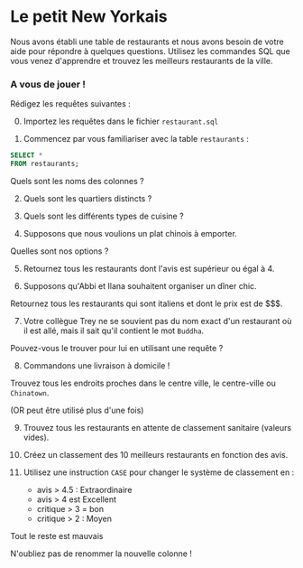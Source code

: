 # Le petit New Yorkais

Nous avons établi une table de restaurants et nous avons besoin de votre aide pour répondre à quelques questions. Utilisez les commandes SQL que vous venez d'apprendre et trouvez les meilleurs restaurants de la ville.

### A vous de jouer !

Rédigez les requêtes suivantes :

0. Importez les requêtes dans le fichier `restaurant.sql`


1. Commencez par vous familiariser avec la table `restaurants` :

  ```sql
  SELECT *
  FROM restaurants;
  ```

  Quels sont les noms des colonnes ?


2. Quels sont les quartiers distincts ?


3. Quels sont les différents types de cuisine ?


4. Supposons que nous voulions un plat chinois à emporter.

  Quelles sont nos options ?


5. Retournez tous les restaurants dont l'avis est supérieur ou égal à 4.

6. Supposons qu'Abbi et Ilana souhaitent organiser un dîner chic.

  Retournez tous les restaurants qui sont italiens et dont le prix est de $$$.


7. Votre collègue Trey ne se souvient pas du nom exact d'un restaurant où il est allé, mais il sait qu'il contient le mot `Buddha`.

Pouvez-vous le trouver pour lui en utilisant une requête ?


8. Commandons une livraison à domicile !

  Trouvez tous les endroits proches dans le centre ville, le centre-ville ou `Chinatown`.

  (OR peut être utilisé plus d'une fois)


9. Trouvez tous les restaurants en attente de classement sanitaire (valeurs vides).


10. Créez un classement des 10 meilleurs restaurants en fonction des avis.


11. Utilisez une instruction `CASE` pour changer le système de classement en :

    - avis > 4.5 : Extraordinaire
    - avis > 4 est Excellent
    - critique > 3 = bon
    - critique > 2 : Moyen

Tout le reste est mauvais

N'oubliez pas de renommer la nouvelle colonne !
